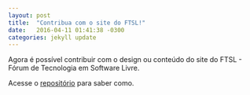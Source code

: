 ```yaml
---
layout: post
title:  "Contribua com o site do FTSL!"
date:   2016-04-11 01:41:38 -0300
categories: jekyll update
---
```

Agora é possível contribuir com o design ou conteúdo do site do FTSL - Fórum de Tecnologia em Software Livre.

Acesse o [repositório](https://github.com/ftslorgbr/ftslorgbr.github.io) para saber como.
